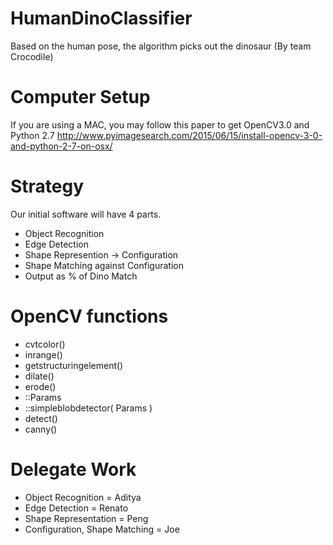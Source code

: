 # HumanDinoClassifier
Based on the human pose, the algorithm picks out the dinosaur (By team Crocodile)

# Computer Setup
If you are using a MAC, you may follow this paper to get OpenCV3.0 and Python 2.7
<http://www.pyimagesearch.com/2015/06/15/install-opencv-3-0-and-python-2-7-on-osx/>

# Strategy
Our initial software will have 4 parts.
- Object Recognition
- Edge Detection
- Shape Represention -> Configuration
- Shape Matching against Configuration
- Output as % of Dino Match

# OpenCV functions
- cvtcolor()
- inrange()
- getstructuringelement()
- dilate()
- erode()
- ::Params
- ::simpleblobdetector( Params )
- detect()
- canny()

# Delegate Work
 - Object Recognition = Aditya
 - Edge Detection = Renato
 - Shape Representation = Peng
 - Configuration, Shape Matching = Joe
